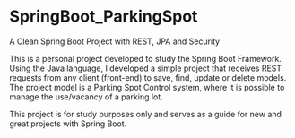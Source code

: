 # SpringBoot_ParkingSpot
A Clean Spring Boot Project with REST, JPA and Security

This is a personal project developed to study the Spring Boot Framework. Using the Java language, I developed a simple project that receives REST requests from any client (front-end) to save, find, update or delete models. The project model is a Parking Spot Control system, where it is possible to manage the use/vacancy of a parking lot.

This project is for study purposes only and serves as a guide for new and great projects with Spring Boot.
